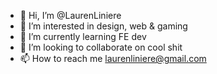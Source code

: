 - 👋 Hi, I’m @LaurenLiniere
- 👀 I’m interested in design, web & gaming
- 🌱 I’m currently learning FE dev
- 💞️ I’m looking to collaborate on cool shit
- 📫 How to reach me laurenliniere@gmail.com

<!---
LaurenLiniere/LaurenLiniere is a ✨ special ✨ repository because its `README.md` (this file) appears on your GitHub profile.
You can click the Preview link to take a look at your changes.
--->
